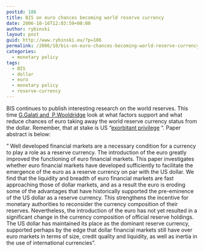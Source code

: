 ```yaml
---
postid: 186
title: BIS on euro chances becoming world reserve currency
date: 2006-10-16T12:03:59+00:00
author: rybinski
layout: post
guid: http://www.rybinski.eu/?p=186
permalink: /2006/10/bis-on-euro-chances-becoming-world-reserve-currency/
categories:
  - monetary policy
tags:
  - BIS
  - dollar
  - euro
  - monetary policy
  - reserve-currency
---
```

BIS continues to publish interesting research on the world reserves. This time [G.Galati and  P.Wooldridge](http://www.bis.org/publ/work218.pdf) look at what factors support and what reduce chances of euro taking away the world reserve currency status from the dollar. Remember, that at stake is US “[exorbitant privilege](/uploads/gourinchas_rey_us_priviledge.pdf) “. Paper abstract is below: 

” Well developed financial markets are a necessary condition for a currency to play a role as a reserve currency. The introduction of the euro greatly improved the functioning of euro financial markets. This paper investigates whether euro financial markets have developed sufficiently to facilitate the emergence of the euro as a reserve currency on par with the US dollar. We find that the liquidity and breadth of euro financial markets are fast approaching those of dollar markets, and as a result the euro is eroding some of the advantages that have historically supported the pre-eminence of the US dollar as a reserve currency. This strengthens the incentive for monetary authorities to reconsider the currency composition of their reserves. Nevertheless, the introduction of the euro has not yet resulted in a significant change in the currency composition of official reserve holdings. The US dollar has maintained its place as the dominant reserve currency, supported perhaps by the edge that dollar financial markets still have over euro markets in terms of size, credit quality and liquidity, as well as inertia in the use of international currencies”.
